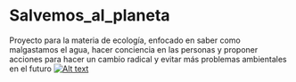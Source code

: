 # Salvemos_al_planeta
Proyecto para la materia de ecología, enfocado en saber como malgastamos el agua, hacer conciencia en las personas y proponer acciones para hacer un cambio radical y evitar más problemas ambientales en el futuro 
[![Alt text](https://img.youtube.com/vi/mAypAPFNbt8/0.jpg)](https://www.youtube.com/watch?v=mAypAPFNbt8)
